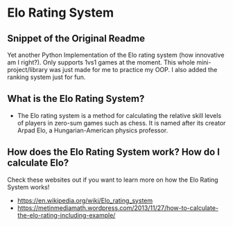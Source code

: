 # Elo Rating System

## Snippet of the Original Readme

Yet another Python Implementation of the Elo rating system (how innovative am I
right?). Only supports 1vs1 games at the moment. This whole mini-project/library
was just made for me to practice my OOP. I also added the ranking system just
for fun.

## What is the Elo Rating System?

- The Elo rating system is a method for calculating the relative skill levels of
  players in zero-sum games such as chess. It is named after its creator Arpad
  Elo, a Hungarian-American physics professor.

## How does the Elo Rating System work? How do I calculate Elo?

Check these websites out if you want to learn more on how the Elo Rating System
works!

- <https://en.wikipedia.org/wiki/Elo_rating_system>
- <https://metinmediamath.wordpress.com/2013/11/27/how-to-calculate-the-elo-rating-including-example/>
